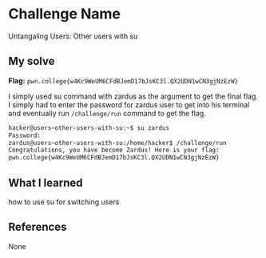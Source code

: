 # Challenge Name
Untangaling Users: Other users with su

## My solve
**Flag:** `pwn.college{w4Kc9WeUM6CFdBJemD17bJsKC3l.QX2UDN1wCN3gjNzEzW}`

I simply used su command with zardus as the argument to get the final flag. I simply had to enter the password for zardus user to get into his terminal and eventually run `/challenge/run` command to get the flag.
```bash
hacker@users~other-users-with-su:~$ su zardus
Password: 
zardus@users~other-users-with-su:/home/hacker$ /challenge/run
Congratulations, you have become Zardus! Here is your flag:
pwn.college{w4Kc9WeUM6CFdBJemD17bJsKC3l.QX2UDN1wCN3gjNzEzW}
```

## What I learned
how to use su for switching users

## References 
None
